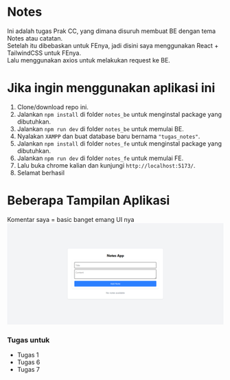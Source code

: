 # Notes

Ini adalah tugas Prak CC, yang dimana disuruh membuat BE dengan tema Notes atau catatan.\
Setelah itu dibebaskan untuk FEnya, jadi disini saya menggunakan React + TailwindCSS untuk FEnya.\
Lalu menggunakan axios untuk melakukan request ke BE.

# Jika ingin menggunakan aplikasi ini

1. Clone/download repo ini.
2. Jalankan `npm install` di folder `notes_be` untuk menginstal package yang dibutuhkan.
3. Jalankan `npm run dev` di folder `notes_be` untuk memulai BE.
4. Nyalakan `XAMPP` dan buat database baru bernama `"tugas_notes"`.
5. Jalankan `npm install` di folder `notes_fe` untuk menginstal package yang dibutuhkan.
6. Jalankan `npm run dev` di folder `notes_fe` untuk memulai FE.
7. Lalu buka chrome kalian dan kunjungi `http://localhost:5173/`.
8. Selamat berhasil

# Beberapa Tampilan Aplikasi

Komentar saya = basic banget emang UI nya\
![image](/preview/tampilan.png)

### Tugas untuk

- Tugas 1
- Tugas 6
- Tugas 7
